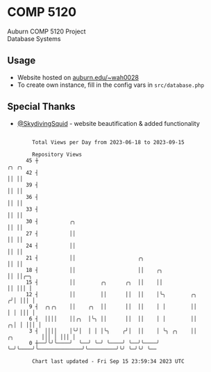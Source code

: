 # COMP 5120
Auburn COMP 5120 Project  
Database Systems

## Usage
- Website hosted on [auburn.edu/~wah0028](https://webhome.auburn.edu/~wah0028/)
- To create own instance, fill in the config vars in `src/database.php`

## Special Thanks
- [@SkydivingSquid](https://github.com/SkydivingSquid) - website beautification & added functionality

```

        Total Views per Day from 2023-06-18 to 2023-09-15

        Repository Views
      45 ┼                                                                               ╭╮ ╭╮
      42 ┤                                                                               ││ ││
      39 ┤                                                                               ││ ││
      36 ┤                                                                               ││ ││
      33 ┤                                                                               ││ ││
      30 ┤          ╭╮                                                                   ││ ││
      27 ┤          ││                                                                   ││ ││
      24 ┤          ││                                                                   ││ ││
      21 ┤          ││                    ╭╮                                             ││ ││
      18 ┤          ││                    ││    ╭╮                                       ││ ││╭─╮
      15 ┤          ││        ╭╮      ╭╮  ││    ││                                       ││ │││ │
      12 ┤          ││        ││      ││  ││    │╰╮        ╭╮                           ╭╯│ │││ │
       9 ┤  ╭╮╭╮    ││    ╭╮  ││      ││  ││    │ │        ││                           │ │ │││ │
       6 ┤  ││││    ││╭╮  │╰╮ ││      ││  ││    │ │        ││                         ╭╮│ │ │││ │
       3 ┤  ││││    │╰╯│  │ │ │╰╮    ╭╯│  ││    │ ╰╮ ╭╮    ││              ╭╮         │││ │ │││ │
       0 ┼──╯╰╯╰────╯  ╰──╯ ╰─╯ ╰────╯ ╰──╯╰────╯  ╰─╯╰────╯╰──────────────╯╰─────────╯╰╯ ╰─╯╰╯ ╰──

        Chart last updated - Fri Sep 15 23:59:34 2023 UTC
        
```
